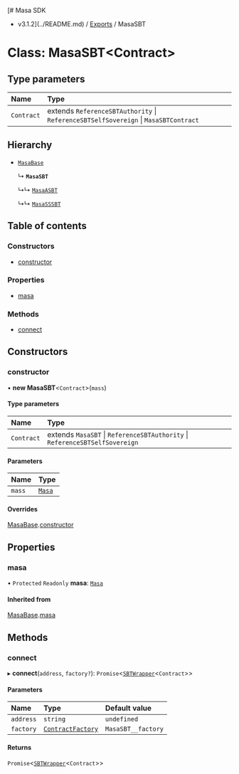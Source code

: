 [# Masa SDK
 - v3.1.2](../README.md) / [Exports](../modules.md) / MasaSBT

# Class: MasaSBT<Contract\>

## Type parameters

| Name | Type |
| :------ | :------ |
| `Contract` | extends `ReferenceSBTAuthority` \| `ReferenceSBTSelfSovereign` \| `MasaSBTContract` |

## Hierarchy

- [`MasaBase`](MasaBase.md)

  ↳ **`MasaSBT`**

  ↳↳ [`MasaASBT`](MasaASBT.md)

  ↳↳ [`MasaSSSBT`](MasaSSSBT.md)

## Table of contents

### Constructors

- [constructor](MasaSBT.md#constructor)

### Properties

- [masa](MasaSBT.md#masa)

### Methods

- [connect](MasaSBT.md#connect)

## Constructors

### constructor

• **new MasaSBT**<`Contract`\>(`mass`)

#### Type parameters

| Name | Type |
| :------ | :------ |
| `Contract` | extends `MasaSBT` \| `ReferenceSBTAuthority` \| `ReferenceSBTSelfSovereign` |

#### Parameters

| Name | Type |
| :------ | :------ |
| `mass` | [`Masa`](Masa.md) |

#### Overrides

[MasaBase](MasaBase.md).[constructor](MasaBase.md#constructor)

## Properties

### masa

• `Protected` `Readonly` **masa**: [`Masa`](Masa.md)

#### Inherited from

[MasaBase](MasaBase.md).[masa](MasaBase.md#masa)

## Methods

### connect

▸ **connect**(`address`, `factory?`): `Promise`<[`SBTWrapper`](SBTWrapper.md)<`Contract`\>\>

#### Parameters

| Name | Type | Default value |
| :------ | :------ | :------ |
| `address` | `string` | `undefined` |
| `factory` | [`ContractFactory`](ContractFactory.md) | `MasaSBT__factory` |

#### Returns

`Promise`<[`SBTWrapper`](SBTWrapper.md)<`Contract`\>\>
